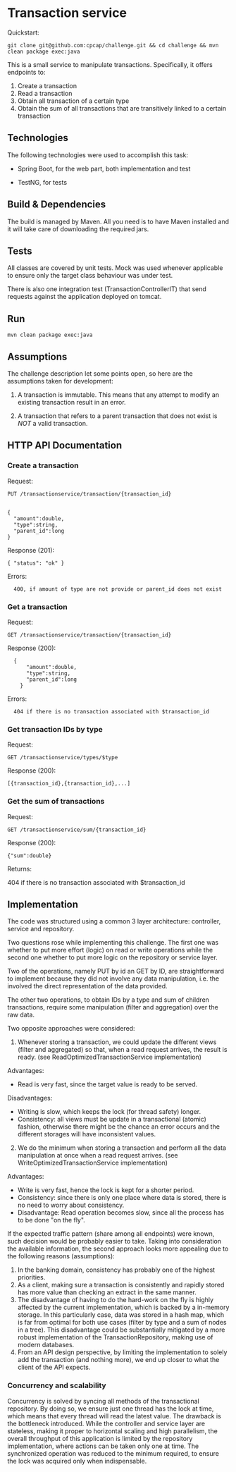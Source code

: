 # Transaction service

Quickstart:

    git clone git@github.com:cpcap/challenge.git && cd challenge && mvn clean package exec:java

This is a small service to manipulate transactions. Specifically, it offers endpoints to:

1. Create a transaction
2. Read a transaction
3. Obtain all transaction of a certain type
4. Obtain the sum of all transactions that are transitively linked to a certain transaction


## Technologies

The following technologies were used to accomplish this task:

* Spring Boot, for the web part, both implementation and test

* TestNG, for tests


## Build & Dependencies

The build is managed by Maven. All you need is to have Maven installed and it will take care of downloading the required jars.

## Tests

All classes are covered by unit tests. Mock was used whenever applicable to ensure only the target class behaviour was under test.

There is also one integration test (TransactionControllerIT) that send requests against the application deployed on tomcat.

## Run

    mvn clean package exec:java

## Assumptions

The challenge description let some points open, so here are the assumptions taken for development:

1. A transaction is immutable. This means that any attempt to modify an existing transaction result in an error.

2. A transaction that refers to a parent transaction that does not exist is *NOT* a valid transaction.


## HTTP API Documentation

### Create a transaction

Request:

    PUT /transactionservice/transaction/{transaction_id}


    {
      "amount":double,
      "type":string,
      "parent_id":long
    }


Response (201):

    { "status": "ok" }

Errors:

      400, if amount of type are not provide or parent_id does not exist


### Get a transaction

Request:

    GET /transactionservice/transaction/{transaction_id}

Response (200):

      {
          "amount":double,
          "type":string,
          "parent_id":long
        }

Errors:

      404 if there is no transaction associated with $transaction_id

### Get transaction IDs by type

Request:

    GET /transactionservice/types/$type

Response (200):

    [{transaction_id},{transaction_id},...]


### Get the sum of transactions

Request:

    GET /transactionservice/sum/{transaction_id}

Response (200):

    {"sum":double}

Returns:

  404 if there is no transaction associated with $transaction_id



## Implementation

The code was structured using a common 3 layer architecture: controller, service and repository.

Two questions rose while implementing this challenge. The first one was whether to put more
effort (logic) on read or write operations while the second one whether to put more logic
on the repository or service layer.

Two of the operations, namely PUT by id an GET by ID, are straightforward to implement because they
did not involve any data manipulation, i.e. the involved the direct representation of the data provided.

The other two operations, to obtain IDs by a type and sum of children transactions, require
some manipulation (filter and aggregation) over the raw data.

Two opposite approaches were considered:

1. Whenever storing a transaction, we could update the different views (filter and aggregated)
so that, when a read request arrives, the result is ready. (see ReadOptimizedTransactionService implementation)

  Advantages:

  * Read is very fast, since the target value is ready to be served.

  Disadvantages:

  * Writing is slow, which keeps the lock (for thread safety) longer.
  * Consistency: all views must be update in a transactional (atomic) fashion, otherwise there might be the chance an error occurs and the different storages will have inconsistent values.


2. We do the minimum when storing a transaction and perform all the data manipulation at once when a read request arrives.
(see WriteOptimizedTransactionService implementation)

  Advantages:
  * Write is very fast, hence the lock is kept for a shorter period.
  * Consistency: since there is only one place where data is stored, there is no need to worry about consistency.
  * Disadvantage: Read operation becomes slow, since all the process has to be done "on the fly".


If the expected traffic pattern (share among all endpoints) were known,
such decision would be probably easier to take.
Taking into consideration the available information, the second approach looks more appealing due to
the following reasons (assumptions):
1. In the banking domain, consistency has probably one of the highest priorities.
2. As a client, making sure a transaction is consistently and rapidly stored has more value than checking an extract in the same manner.
3. The disadvantage of having to do the hard-work on the fly is highly affected by the current implementation, which is backed by a in-memory storage.
In this particularly case, data was stored in a hash map, which is far from optimal for both use cases (filter by type and a sum of nodes in a tree).
This disadvantage could be substantially mitigated by a more robust implementation of the TransactionRepository, making use of modern databases.
4. From an API design perspective, by limiting the implementation to solely add the transaction (and nothing more), we end up closer to what the client of the API expects.


### Concurrency and scalability

Concurrency is solved by syncing all methods of the transactional repository. By doing so, we ensure just one thread
has the lock at time, which means that every thread will read the latest value. The drawback is the bottleneck
introduced. While the controller and service layer are stateless, making it proper to horizontal scaling and high parallelism,
the overall throughput of this application is limited by the repository implementation, where actions can be taken only one at time.
The synchronized operation was reduced to the minimum required, to ensure the lock was acquired only when indispensable.
